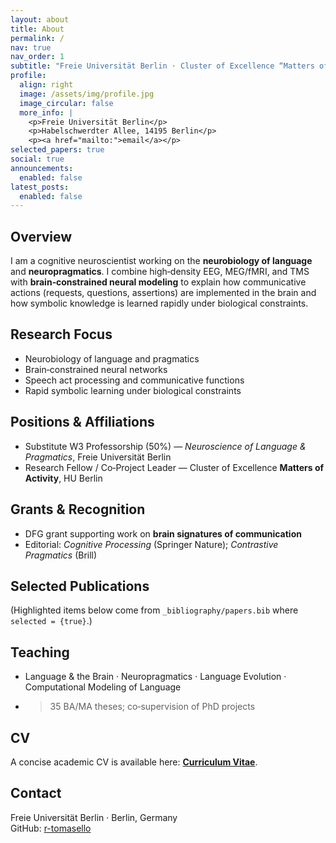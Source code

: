 ```yaml
---
layout: about
title: About
permalink: /
nav: true
nav_order: 1
subtitle: "Freie Universität Berlin · Cluster of Excellence “Matters of Activity” (HU Berlin)"
profile:
  align: right
  image: /assets/img/profile.jpg
  image_circular: false
  more_info: |
    <p>Freie Universität Berlin</p>
    <p>Habelschwerdter Allee, 14195 Berlin</p>
    <p><a href="mailto:">email</a></p>
selected_papers: true
social: true
announcements:
  enabled: false
latest_posts:
  enabled: false
---
```


## Overview
I am a cognitive neuroscientist working on the **neurobiology of language** and **neuropragmatics**. I combine high‑density EEG, MEG/fMRI, and TMS with **brain‑constrained neural modeling** to explain how communicative actions (requests, questions, assertions) are implemented in the brain and how symbolic knowledge is learned rapidly under biological constraints.

## Research Focus
- Neurobiology of language and pragmatics  
- Brain‑constrained neural networks  
- Speech act processing and communicative functions  
- Rapid symbolic learning under biological constraints  

## Positions & Affiliations
- Substitute W3 Professorship (50%) — *Neuroscience of Language & Pragmatics*, Freie Universität Berlin  
- Research Fellow / Co‑Project Leader — Cluster of Excellence **Matters of Activity**, HU Berlin

## Grants & Recognition
- DFG grant supporting work on **brain signatures of communication**  
- Editorial: *Cognitive Processing* (Springer Nature); *Contrastive Pragmatics* (Brill)

## Selected Publications
(Highlighted items below come from `_bibliography/papers.bib` where `selected = {true}`.)

## Teaching
- Language & the Brain · Neuropragmatics · Language Evolution · Computational Modeling of Language  
- >35 BA/MA theses; co‑supervision of PhD projects

## CV
A concise academic CV is available here: **[Curriculum Vitae](/cv/)**.

## Contact
Freie Universität Berlin · Berlin, Germany  
GitHub: [r-tomasello](https://github.com/r-tomasello)
